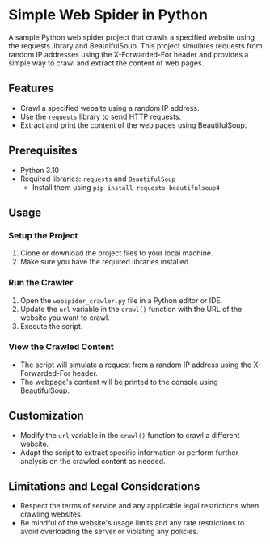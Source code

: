 # Simple Web Spider in Python

A sample Python web spider project that crawls a specified website using the requests library and BeautifulSoup. This project simulates requests from random IP addresses using the X-Forwarded-For header and provides a simple way to crawl and extract the content of web pages.

## Features

- Crawl a specified website using a random IP address.
- Use the `requests` library to send HTTP requests.
- Extract and print the content of the web pages using BeautifulSoup.

## Prerequisites

- Python 3.10
- Required libraries: `requests` and `BeautifulSoup`
  - Install them using `pip install requests beautifulsoup4`

## Usage

### Setup the Project

1. Clone or download the project files to your local machine.
2. Make sure you have the required libraries installed.

### Run the Crawler

1. Open the `webspider_crawler.py` file in a Python editor or IDE.
2. Update the `url` variable in the `crawl()` function with the URL of the website you want to crawl.
3. Execute the script.

### View the Crawled Content

- The script will simulate a request from a random IP address using the X-Forwarded-For header.
- The webpage's content will be printed to the console using BeautifulSoup.

## Customization

- Modify the `url` variable in the `crawl()` function to crawl a different website.
- Adapt the script to extract specific information or perform further analysis on the crawled content as needed.

## Limitations and Legal Considerations

- Respect the terms of service and any applicable legal restrictions when crawling websites.
- Be mindful of the website's usage limits and any rate restrictions to avoid overloading the server or violating any policies.

